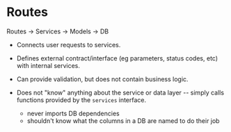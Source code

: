 # Routes

Routes -> Services -> Models -> DB

* Connects user requests to services.
* Defines external contract/interface (eg parameters, status codes, etc) with internal services.
* Can provide validation, but does not contain business logic.

* Does not "know" anything about the service or data layer -- simply calls functions provided by the `services` interface.
  * never imports DB dependencies
  * shouldn't know what the columns in a DB are named to do their job
